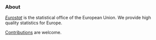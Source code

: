 ### About

[_Eurostat_](http://ec.europa.eu/eurostat) is the statistical office of the European Union. We provide high quality statistics for Europe.

[Contributions](#contributions) are welcome.
